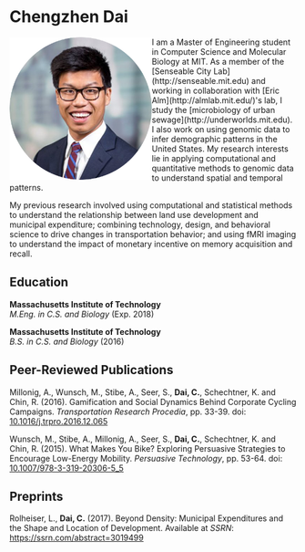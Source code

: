 # Chengzhen Dai 


<img align="left" width="250" height="250" src="headshot.png">
I am a Master of Engineering student in Computer Science and Molecular Biology at MIT. As a member of the [Senseable City Lab](http://senseable.mit.edu) and working in collaboration with [Eric Alm](http://almlab.mit.edu/)'s lab, I study the [microbiology of urban sewage](http://underworlds.mit.edu). I also work on using genomic data to infer demographic patterns in the United States. My research interests lie in applying computational and quantitative methods to genomic data to understand spatial and temporal patterns.

My previous research involved using computational and statistical methods to understand the relationship between land use development and municipal expenditure; combining technology, design, and behavioral science to drive changes in transportation behavior; and using fMRI imaging to understand the impact of monetary incentive on memory acquisition and recall.

## Education


**Massachusetts Institute of Technology**  
*M.Eng. in C.S. and Biology* (Exp. 2018)

**Massachusetts Institute of Technology**  
*B.S. in C.S. and Biology* (2016)

## Peer-Reviewed Publications
Millonig, A., Wunsch, M., Stibe, A., Seer, S., **Dai, C.**, Schechtner, K. and Chin, R. (2016). Gamification and Social Dynamics Behind Corporate Cycling Campaigns. *Transportation Research Procedia*, pp. 33-39. doi: [10.1016/j.trpro.2016.12.065](https://doi.org/10.1016/j.trpro.2016.12.065)

Wunsch, M., Stibe, A., Millonig, A., Seer, S., **Dai, C.**, Schechtner, K. and Chin, R. (2015). What Makes You Bike? Exploring Persuasive Strategies to Encourage Low-Energy Mobility. *Persuasive Technology*, pp. 53-64. doi: [10.1007/978-3-319-20306-5_5](https://doi.org/10.1007/978-3-319-20306-5_5)

## Preprints
Rolheiser, L., **Dai, C.** (2017). Beyond Density: Municipal Expenditures and the Shape and Location of Development. Available at *SSRN*: https://ssrn.com/abstract=3019499
